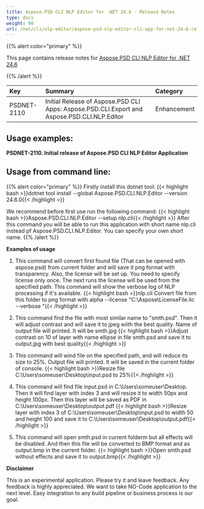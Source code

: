 ```yaml
---
title: Aspose.PSD CLI NLP Editor for .NET 24.6 - Release Notes
type: docs
weight: 90
url: /net/cli/nlp-editor/aspose-psd-nlp-editor-cli-app-for-net-24-6-release-notes/
---
```

{{% alert color="primary" %}}

This page contains release notes for [Aspose.PSD CLI NLP Editor for .NET 24.6](https://www.nuget.org/packages/Aspose.PSD.CLI.NLP.Editor/)

{{% /alert %}}

| **Key**     | **Summary**                                                                                 | **Category** |
|:------------|:--------------------------------------------------------------------------------------------|:-------------|
| PSDNET-2110 | Initial Release of Aspose.PSD CLI Apps: Aspose.PSD.CLI.Export and Aspose.PSD.CLI.NLP.Editor |  Enhancement |


## **Usage examples:**

**PSDNET-2110. Initial release of Aspose.PSD CLI NLP Editor Application**

## **Usage from command line:**

{{% alert color="primary" %}}
Firstly install this dotnet tool:
{{< highlight bash >}}dotnet tool install --global Aspose.PSD.CLI.NLP.Editor --version 24.6.0{{< /highlight >}}

We recommend before first use run the following command:
{{< highlight bash >}}Aspose.PSD.CLI.NLP.Editor --setup nlp.cli{{< /highlight >}}
After this command you will be able to run this application with short name nlp.cli instead pf Aspose.PSD.CLI.NLP.Editor. You can specify your own short name.
{{% /alert %}}

**Examples of usage**

1. This command will convert first found file (That can be opened with aspose.psd) from current folder and will save it png format with transparency. Also, the license will be set up. You need to specify license only once. The next runs the license will be used from the specified path. This command will show the verbose log of NLP processing if it's available. 
{{< highlight bash >}}nlp.cli Convert file from this folder to png format with alpha --license "C:\Aspose\LicenseFile.lic --verbose "{{< /highlight >}}

2. This command find the file with most similar name to "smth.psd". Then it will adjust contrast and will save it to jpeg wiith the best quality. Name of output file will printed. It will be smth.jpg 
{{< highlight bash >}}Adjust contrast on 10 of layer with name ellipse in file smth.psd and save it to output.jpg with best quality{{< /highlight >}}

3. This command will wind file on the specified path, and will reduce its size to 25%. Output file will printed. It will be saved in the current folder of console.
{{< highlight bash >}}Resize file C:\Users\someuser\Desktop\input.psd to 25%{{< /highlight >}}

4. This command will find file input.psd in  C:\Users\someuser\Desktop\. Then it will find layer with index 3 and will resize it to width 50px and height 100px. Then this layer will be saved as PDF in C:\Users\someuser\Desktop\output.pdf
{{< highlight bash >}}Resize layer with index 3 of C:\Users\someuser\Desktop\input.psd to width 50 and height 100 and save it to C:\Users\someuser\Desktop\output.pdf{{< /highlight >}}

 5. This command will open smth.psd in current folderm but all effects will be disabled. And then this file will be converted to BMP format and as output.bmp in the current folder.
 {{< highlight bash >}}Open smth.psd without effects and save it to output.bmp{{< /highlight >}}

**Disclaimer**

This is an experimental application. Please try it and leave feedback. Any feedback is highly appreciated. We want to take NO-Code application to the next level. Easy integration to any build pipeline or business process is our goal.
